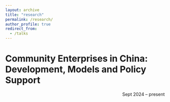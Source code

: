 ```yaml
---
layout: archive
title: "research"
permalink: /research/
author_profile: true
redirect_from:
  - /talks
---
```


Community Enterprises in China: Development, Models and Policy Support
=
<p align="right">Sept 2024 – present</p>
